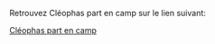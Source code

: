 Retrouvez Cléophas part en camp sur le lien suivant:



[Cléophas part en camp](https://www.sgdf.fr/vos-ressources/doc-en-stock/category/9-animation-pastorale?download=2044:cleophas-part-en-camp-2017)

